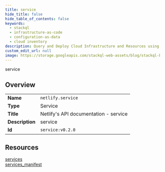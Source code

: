 ```yaml
---
title: service
hide_title: false
hide_table_of_contents: false
keywords:
  - stackql
  - infrastructure-as-code
  - configuration-as-data
  - cloud inventory
description: Query and Deploy Cloud Infrastructure and Resources using SQL
custom_edit_url: null
image: https://storage.googleapis.com/stackql-web-assets/blog/stackql-blog-post-featured-image.png
---
```

service  
    

## Overview
<table><tbody>
<tr><td><b>Name</b></td><td><code>netlify.service</code></td></tr>
<tr><td><b>Type</b></td><td>Service</td></tr>
<tr><td><b>Title</b></td><td>Netlify's API documentation - service</td></tr>
<tr><td><b>Description</b></td><td>service</td></tr>
<tr><td><b>Id</b></td><td><code>service:v0.2.0</code></td></tr>
</tbody></table>

## Resources
<div class="row">
<div class="providerDocColumn">
<a href="/providers/netlify/service/services/">services</a><br />
</div>
<div class="providerDocColumn">
<a href="/providers/netlify/service/services_manifest/">services_manifest</a><br />
</div>
</div>
